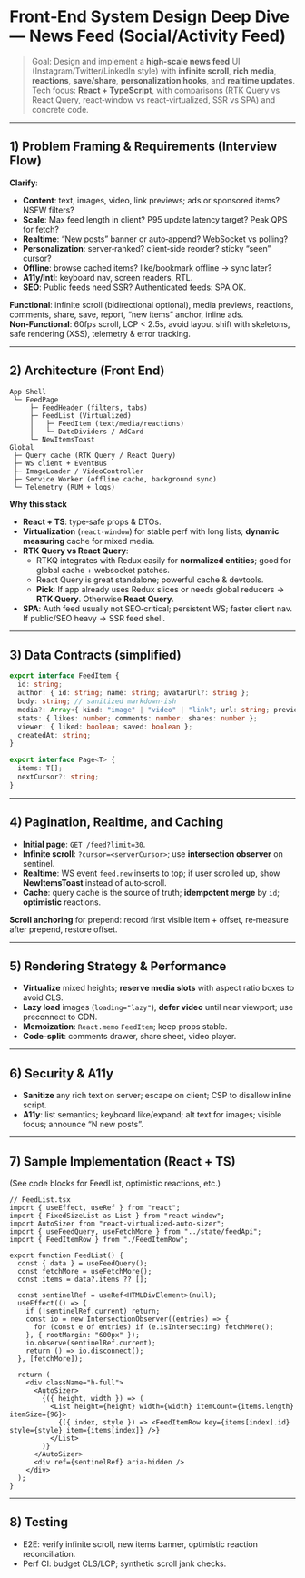 
# Front‑End System Design Deep Dive — **News Feed (Social/Activity Feed)**

> Goal: Design and implement a **high‑scale news feed** UI (Instagram/Twitter/LinkedIn style) with **infinite scroll**, **rich media**, **reactions**, **save/share**, **personalization hooks**, and **realtime updates**. Tech focus: **React + TypeScript**, with comparisons (RTK Query vs React Query, react‑window vs react‑virtualized, SSR vs SPA) and concrete code.

---

## 1) Problem Framing & Requirements (Interview Flow)
**Clarify**:
- **Content**: text, images, video, link previews; ads or sponsored items? NSFW filters?
- **Scale**: Max feed length in client? P95 update latency target? Peak QPS for fetch?
- **Realtime**: “New posts” banner or auto‑append? WebSocket vs polling?
- **Personalization**: server‑ranked? client‑side reorder? sticky “seen” cursor?
- **Offline**: browse cached items? like/bookmark offline → sync later?
- **A11y/Intl**: keyboard nav, screen readers, RTL.
- **SEO**: Public feeds need SSR? Authenticated feeds: SPA OK.

**Functional**: infinite scroll (bidirectional optional), media previews, reactions, comments, share, save, report, “new items” anchor, inline ads.
**Non‑Functional**: 60fps scroll, LCP < 2.5s, avoid layout shift with skeletons, safe rendering (XSS), telemetry & error tracking.

---

## 2) Architecture (Front End)
```
App Shell
 └─ FeedPage
     ├─ FeedHeader (filters, tabs)
     ├─ FeedList (Virtualized)
     │   ├─ FeedItem (text/media/reactions)
     │   └─ DateDividers / AdCard
     └─ NewItemsToast
Global
 ├─ Query cache (RTK Query / React Query)
 ├─ WS client + EventBus
 ├─ ImageLoader / VideoController
 ├─ Service Worker (offline cache, background sync)
 └─ Telemetry (RUM + logs)
```

**Why this stack**  
- **React + TS**: type‑safe props & DTOs.  
- **Virtualization** (`react-window`) for stable perf with long lists; **dynamic measuring** cache for mixed media.  
- **RTK Query vs React Query**:  
  - RTKQ integrates with Redux easily for **normalized entities**; good for global cache + websocket patches.  
  - React Query is great standalone; powerful cache & devtools.  
  - **Pick**: If app already uses Redux slices or needs global reducers → **RTK Query**. Otherwise **React Query**.
- **SPA**: Auth feed usually not SEO‑critical; persistent WS; faster client nav. If public/SEO heavy → SSR feed shell.

---

## 3) Data Contracts (simplified)
```ts
export interface FeedItem {
  id: string;
  author: { id: string; name: string; avatarUrl?: string };
  body: string; // sanitized markdown-ish
  media?: Array<{ kind: "image" | "video" | "link"; url: string; previewUrl?: string; aspect?: number }>;
  stats: { likes: number; comments: number; shares: number };
  viewer: { liked: boolean; saved: boolean };
  createdAt: string;
}

export interface Page<T> {
  items: T[];
  nextCursor?: string;
}
```

---

## 4) Pagination, Realtime, and Caching
- **Initial page**: `GET /feed?limit=30`.  
- **Infinite scroll**: `?cursor=<serverCursor>`; use **intersection observer** on sentinel.  
- **Realtime**: WS event `feed.new` inserts to top; if user scrolled up, show **NewItemsToast** instead of auto‑scroll.  
- **Cache**: query cache is the source of truth; **idempotent merge** by `id`; **optimistic** reactions.

**Scroll anchoring** for prepend: record first visible item + offset, re‑measure after prepend, restore offset.

---

## 5) Rendering Strategy & Performance
- **Virtualize** mixed heights; **reserve media slots** with aspect ratio boxes to avoid CLS.  
- **Lazy load** images (`loading="lazy"`), **defer video** until near viewport; use preconnect to CDN.  
- **Memoization**: `React.memo` `FeedItem`; keep props stable.  
- **Code‑split**: comments drawer, share sheet, video player.

---

## 6) Security & A11y
- **Sanitize** any rich text on server; escape on client; CSP to disallow inline script.  
- **A11y**: list semantics; keyboard like/expand; alt text for images; visible focus; announce “N new posts”.

---

## 7) Sample Implementation (React + TS)
(See code blocks for FeedList, optimistic reactions, etc.)
```tsx
// FeedList.tsx
import { useEffect, useRef } from "react";
import { FixedSizeList as List } from "react-window";
import AutoSizer from "react-virtualized-auto-sizer";
import { useFeedQuery, useFetchMore } from "../state/feedApi";
import { FeedItemRow } from "./FeedItemRow";

export function FeedList() {
  const { data } = useFeedQuery();
  const fetchMore = useFetchMore();
  const items = data?.items ?? [];

  const sentinelRef = useRef<HTMLDivElement>(null);
  useEffect(() => {
    if (!sentinelRef.current) return;
    const io = new IntersectionObserver((entries) => {
      for (const e of entries) if (e.isIntersecting) fetchMore();
    }, { rootMargin: "600px" });
    io.observe(sentinelRef.current);
    return () => io.disconnect();
  }, [fetchMore]);

  return (
    <div className="h-full">
      <AutoSizer>
        {({ height, width }) => (
          <List height={height} width={width} itemCount={items.length} itemSize={96}>
            {({ index, style }) => <FeedItemRow key={items[index].id} style={style} item={items[index]} />}
          </List>
        )}
      </AutoSizer>
      <div ref={sentinelRef} aria-hidden />
    </div>
  );
}
```

---

## 8) Testing
- E2E: verify infinite scroll, new items banner, optimistic reaction reconciliation.  
- Perf CI: budget CLS/LCP; synthetic scroll jank checks.

